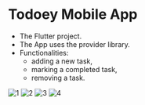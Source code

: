# Todoey Mobile App

- The Flutter project.
- The App uses the provider library.
- Functionalities:
    - adding a new task,
    - marking a completed task,
    - removing a task.

![1](https://user-images.githubusercontent.com/96838309/230360976-40ac5871-0e99-440c-930c-30e0bb367315.PNG)
![2](https://user-images.githubusercontent.com/96838309/230360984-09e705c9-0338-49ba-93f4-015beba8c92d.PNG)
![3](https://user-images.githubusercontent.com/96838309/230360988-c86ececf-dc19-4696-8cd7-e76e5ef6f642.PNG)
![4](https://user-images.githubusercontent.com/96838309/230360992-a58567af-544a-4d97-8cd9-dc0a81e3c1bb.PNG)

